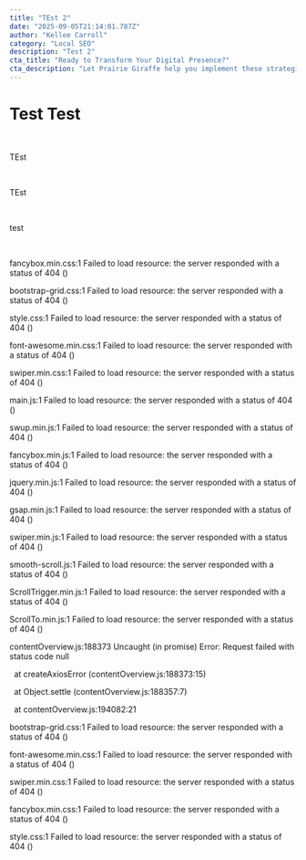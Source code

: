 ```yaml
---
title: "TEst 2"
date: "2025-09-05T21:14:01.787Z"
author: "Kellee Carroll"
category: "Local SEO"
description: "Test 2"
cta_title: "Ready to Transform Your Digital Presence?"
cta_description: "Let Prairie Giraffe help you implement these strategies for your business growth."
---
```


<h1>Test Test</h1><p><br></p><p>TEst</p><p><br></p><p>TEst</p><p><br></p><p>test </p><p><br></p><p>fancybox.min.css:1&nbsp;Failed to load resource: the server responded with a status of 404 ()</p><p>bootstrap-grid.css:1&nbsp;Failed to load resource: the server responded with a status of 404 ()</p><p>style.css:1&nbsp;Failed to load resource: the server responded with a status of 404 ()</p><p>font-awesome.min.css:1&nbsp;Failed to load resource: the server responded with a status of 404 ()</p><p>swiper.min.css:1&nbsp;Failed to load resource: the server responded with a status of 404 ()</p><p>main.js:1&nbsp;Failed to load resource: the server responded with a status of 404 ()</p><p>swup.min.js:1&nbsp;Failed to load resource: the server responded with a status of 404 ()</p><p>fancybox.min.js:1&nbsp;Failed to load resource: the server responded with a status of 404 ()</p><p>jquery.min.js:1&nbsp;Failed to load resource: the server responded with a status of 404 ()</p><p>gsap.min.js:1&nbsp;Failed to load resource: the server responded with a status of 404 ()</p><p>swiper.min.js:1&nbsp;Failed to load resource: the server responded with a status of 404 ()</p><p>smooth-scroll.js:1&nbsp;Failed to load resource: the server responded with a status of 404 ()</p><p>ScrollTrigger.min.js:1&nbsp;Failed to load resource: the server responded with a status of 404 ()</p><p>ScrollTo.min.js:1&nbsp;Failed to load resource: the server responded with a status of 404 ()</p><p>contentOverview.js:188373 Uncaught (in promise) Error: Request failed with status code null</p><p>&nbsp;&nbsp;at createAxiosError (contentOverview.js:188373:15)</p><p>&nbsp;&nbsp;at Object.settle (contentOverview.js:188357:7)</p><p>&nbsp;&nbsp;at contentOverview.js:194082:21</p><p>bootstrap-grid.css:1&nbsp;Failed to load resource: the server responded with a status of 404 ()</p><p>font-awesome.min.css:1&nbsp;Failed to load resource: the server responded with a status of 404 ()</p><p>swiper.min.css:1&nbsp;Failed to load resource: the server responded with a status of 404 ()</p><p>fancybox.min.css:1&nbsp;Failed to load resource: the server responded with a status of 404 ()</p><p>style.css:1&nbsp;Failed to load resource: the server responded with a status of 404 ()</p><p><br></p>